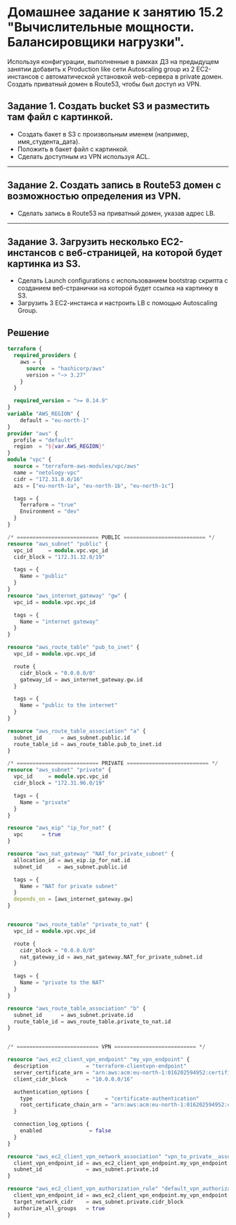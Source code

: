 # Домашнее задание к занятию 15.2 "Вычислительные мощности. Балансировщики нагрузки".

Используя конфигурации, выполненные в рамках ДЗ на предыдущем занятии добавить к Production like сети Autoscaling group из 2 EC2-инстансов с  автоматической установкой web-сервера в private домен. Создать приватный домен в Route53, чтобы был доступ из VPN.

## Задание 1. Создать bucket S3 и разместить там файл с картинкой.

- Создать бакет в S3 с произвольным именем (например, имя_студента_дата).
- Положить в бакет файл с картинкой.
- Сделать доступным из VPN используя ACL.

---

## Задание 2. Создать запись в Route53 домен с возможностью определения из VPN.

- Сделать запись в Route53 на приватный домен, указав адрес LB.

---

## Задание 3. Загрузить несколько ЕС2-инстансов с веб-страницей, на которой будет картинка из S3.

- Сделать Launch configurations с использованием bootstrap скрипта с созданием веб-странички на которой будет ссылка на картинку в S3.
- Загрузить 3 ЕС2-инстанса и настроить LB с помощью Autoscaling Group.

## Решение
```tf
terraform {
  required_providers {
    aws = {
      source  = "hashicorp/aws"
      version = "~> 3.27"
    }
  }

  required_version = ">= 0.14.9"
}
variable "AWS_REGION" {    
    default = "eu-north-1"
}
provider "aws" {
  profile = "default"
  region  = "${var.AWS_REGION}"
}
module "vpc" {
  source = "terraform-aws-modules/vpc/aws"
  name = "netology-vpc"
  cidr = "172.31.0.0/16"
  azs = ["eu-north-1a", "eu-north-1b", "eu-north-1c"]

  tags = {
    Terraform = "true"
    Environment = "dev"
  }
}

/* ========================== PUBLIC ========================== */
resource "aws_subnet" "public" {
  vpc_id     = module.vpc.vpc_id
  cidr_block = "172.31.32.0/19"

  tags = {
    Name = "public"
  }
}
resource "aws_internet_gateway" "gw" {
  vpc_id = module.vpc.vpc_id

  tags = {
    Name = "internet gateway"
  }
}

resource "aws_route_table" "pub_to_inet" {
  vpc_id = module.vpc.vpc_id

  route {
    cidr_block = "0.0.0.0/0"
    gateway_id = aws_internet_gateway.gw.id
  }

  tags = {
    Name = "public to the internet"
  }
}

resource "aws_route_table_association" "a" {
  subnet_id      = aws_subnet.public.id
  route_table_id = aws_route_table.pub_to_inet.id
}

/* ========================== PRIVATE ========================== */
resource "aws_subnet" "private" {
  vpc_id     = module.vpc.vpc_id
  cidr_block = "172.31.96.0/19"

  tags = {
    Name = "private"
  }
}

resource "aws_eip" "ip_for_nat" {
  vpc      = true
}

resource "aws_nat_gateway" "NAT_for_private_subnet" {
  allocation_id = aws_eip.ip_for_nat.id
  subnet_id     = aws_subnet.public.id

  tags = {
    Name = "NAT for private subnet"
  }
  depends_on = [aws_internet_gateway.gw]
}


resource "aws_route_table" "private_to_nat" {
  vpc_id = module.vpc.vpc_id

  route {
    cidr_block = "0.0.0.0/0"
    nat_gateway_id = aws_nat_gateway.NAT_for_private_subnet.id
  }

  tags = {
    Name = "private to the NAT"
  }
}

resource "aws_route_table_association" "b" {
  subnet_id      = aws_subnet.private.id
  route_table_id = aws_route_table.private_to_nat.id
}


/* ========================== VPN ========================== */

resource "aws_ec2_client_vpn_endpoint" "my_vpn_endpoint" {
  description            = "terraform-clientvpn-endpoint"
  server_certificate_arn = "arn:aws:acm:eu-north-1:016202594952:certificate/f9450162-558c-403f-a600-6be21145edc3"
  client_cidr_block      = "10.0.0.0/16"

  authentication_options {
    type                       = "certificate-authentication"
    root_certificate_chain_arn = "arn:aws:acm:eu-north-1:016202594952:certificate/12f191a9-47d7-496d-856c-89b5211a772e"
  }

  connection_log_options {
    enabled               = false
  }
}

resource "aws_ec2_client_vpn_network_association" "vpn_to_private__association" {
  client_vpn_endpoint_id = aws_ec2_client_vpn_endpoint.my_vpn_endpoint.id
  subnet_id              = aws_subnet.private.id
}

resource "aws_ec2_client_vpn_authorization_rule" "default_vpn_authorization_rule" {
  client_vpn_endpoint_id = aws_ec2_client_vpn_endpoint.my_vpn_endpoint.id
  target_network_cidr    = aws_subnet.private.cidr_block
  authorize_all_groups   = true
}
```


